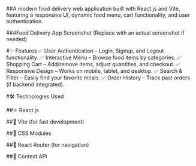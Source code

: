 ##A modern food delivery web application built with React.js and Vite, featuring a responsive UI, dynamic food menu, cart functionality, and user authentication.

###Food Delivery App Screenshot (Replace with an actual screenshot if needed)

#✨ Features
✅ User Authentication – Login, Signup, and Logout functionality.
✅ Interactive Menu – Browse food items by categories.
✅ Shopping Cart – Add/remove items, adjust quantities, and checkout.
✅ Responsive Design – Works on mobile, tablet, and desktop.
✅ Search & Filter – Easily find your favorite meals.
✅ Order History – Track past orders (if backend integrated).

#🛠️ Technologies Used

##⚛️ React.js

##🚀 Vite (for fast development)

##🎨 CSS Modules 

##🔄 React Router (for navigation)

##🛒 Context API 
